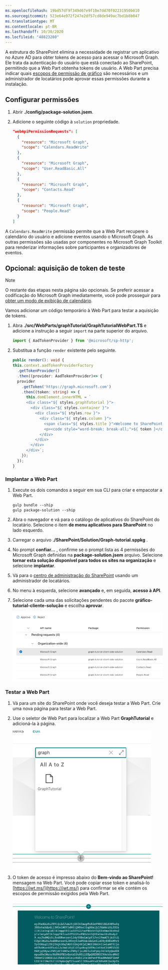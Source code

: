 ```yaml
---
ms.openlocfilehash: 19bd57df9f349d67e9f10e7dd70f02231950b010
ms.sourcegitcommit: 523e64e972f247e2df57cd8de949ac7bd1b8b047
ms.translationtype: MT
ms.contentlocale: pt-BR
ms.lasthandoff: 10/30/2020
ms.locfileid: "48823280"
---
```

<!-- markdownlint-disable MD002 MD041 -->

A estrutura do SharePoint elimina a necessidade de registrar um aplicativo no Azure AD para obter tokens de acesso para acessar o Microsoft Graph. Ele trata da autenticação do usuário que está conectado ao SharePoint, permitindo que a Web Part obtenha tokens de usuário. A Web Part precisa indicar quais [escopos de permissão de gráfico](https://docs.microsoft.com/graph/permissions-reference) são necessários e um administrador de locatários pode aprovar essas permissões durante a instalação.

## <a name="configure-permissions"></a>Configurar permissões

1. Abrir **./config/package-solution.jsem**.

1. Adicione o seguinte código à `solution` propriedade.

    ```json
    "webApiPermissionRequests": [
      {
        "resource": "Microsoft Graph",
        "scope": "Calendars.ReadWrite"
      },
      {
        "resource": "Microsoft Graph",
        "scope": "User.ReadBasic.All"
      },
      {
        "resource": "Microsoft Graph",
        "scope": "Contacts.Read"
      },
      {
        "resource": "Microsoft Graph",
        "scope": "People.Read"
      }
    ]
    ```

A `Calendars.ReadWrite` permissão permite que a Web Part recupere o calendário do usuário e adicione eventos usando o Microsoft Graph. As outras permissões são usadas por componentes no Microsoft Graph Toolkit para renderizar informações sobre participantes e organizadores de eventos.

## <a name="optional-test-token-acquisition"></a>Opcional: aquisição de token de teste

> [!NOTE]
> O restante das etapas nesta página são opcionais. Se preferir acessar a codificação do Microsoft Graph imediatamente, você pode prosseguir para [obter um modo de exibição de calendário](/graph/tutorials/spfx?tutorial-step=3).

Vamos adicionar um código temporário à Web Part para testar a aquisição de tokens.

1. Abra **./src/WebParts/graphTutorial/GraphTutorialWebPart.TS** e adicione a instrução a seguir `import` na parte superior do arquivo.

    ```typescript
    import { AadTokenProvider } from '@microsoft/sp-http';
    ```

1. Substitua a função `render` existente pelo seguinte.

    ```typescript
    public render(): void {
    this.context.aadTokenProviderFactory
      .getTokenProvider()
      .then((provider: AadTokenProvider)=> {
      provider
        .getToken('https://graph.microsoft.com')
        .then((token: string) => {
          this.domElement.innerHTML = `
          <div class="${ styles.graphTutorial }">
            <div class="${ styles.container }">
              <div class="${ styles.row }">
                <div class="${ styles.column }">
                  <span class="${ styles.title }">Welcome to SharePoint!</span>
                  <p><code style="word-break: break-all;">${ token }</code></p>
                </div>
              </div>
            </div>
          </div>`;
        });
      });
    }
    ```

### <a name="deploy-the-web-part"></a>Implantar a Web Part

1. Execute os dois comandos a seguir em sua CLI para criar e empacotar a Web Part.

    ```Shell
    gulp bundle --ship
    gulp package-solution --ship
    ```

1. Abra o navegador e vá para o catálogo de aplicativos do SharePoint do locatário. Selecione o item **de menu aplicativos para SharePoint** no lado esquerdo.

1. Carregar o arquivo **./SharePoint/Solution/Graph-tutorial.sppkg** .

1. No prompt **confiar...** , confirme se o prompt lista as 4 permissões do Microsoft Graph definidas na **package-solution.jsem** arquivo. Selecione **tornar esta solução disponível para todos os sites na organização** e selecione **implantar**.

1. Vá para o [centro de administração do SharePoint](https://admin.microsoft.com/sharepoint?page=classicfeatures&modern=true) usando um administrador de locatários.

1. No menu à esquerda, selecione **avançado** e, em seguida, **acesso à API**.

1. Selecione cada uma das solicitações pendentes do pacote **gráfico-tutorial-cliente-solução** e escolha **aprovar**.

    ![Uma captura de tela da página de acesso à API do centro de administração do SharePoint](images/api-access.png)

### <a name="test-the-web-part"></a>Testar a Web Part

1. Vá para um site do SharePoint onde você deseja testar a Web Part. Crie uma nova página para testar a Web Part.

1. Use o seletor de Web Part para localizar a Web Part **GraphTutorial** e adicioná-la à página.

    ![Uma captura de tela da Web Part GraphTutorial no seletor de Web Part](images/add-web-part.png)

1. O token de acesso é impresso abaixo do **Bem-vindo ao SharePoint!** mensagem na Web Part. Você pode copiar esse token e analisá-lo [https://jwt.ms/](https://jwt.ms/) para confirmar se ele contém os escopos de permissão exigidos pela Web Part.

    ![Uma captura de tela da Web Part exibindo um token de acesso](images/access-token.png)
